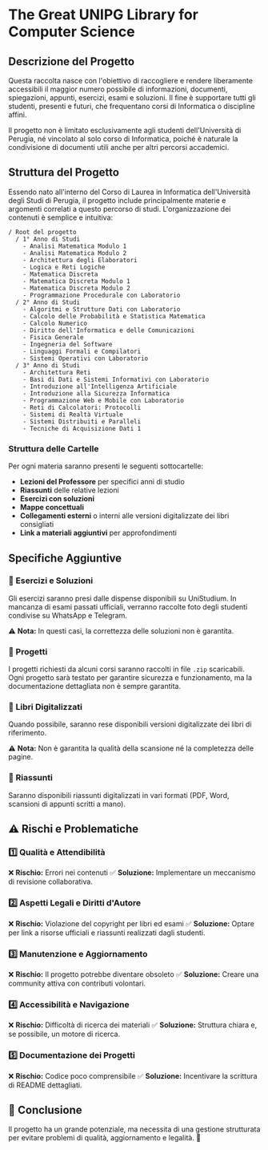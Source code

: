# The Great UNIPG Library for Computer Science

## Descrizione del Progetto
Questa raccolta nasce con l'obiettivo di raccogliere e rendere liberamente accessibili il maggior numero possibile di informazioni, documenti, spiegazioni, appunti, esercizi, esami e soluzioni. Il fine è supportare tutti gli studenti, presenti e futuri, che frequentano corsi di Informatica o discipline affini.

Il progetto non è limitato esclusivamente agli studenti dell'Università di Perugia, né vincolato al solo corso di Informatica, poiché è naturale la condivisione di documenti utili anche per altri percorsi accademici.

## Struttura del Progetto
Essendo nato all'interno del Corso di Laurea in Informatica dell'Università degli Studi di Perugia, il progetto include principalmente materie e argomenti correlati a questo percorso di studi.
L'organizzazione dei contenuti è semplice e intuitiva:

```
/ Root del progetto
  / 1° Anno di Studi
    - Analisi Matematica Modulo 1
    - Analisi Matematica Modulo 2
    - Architettura degli Elaboratori
    - Logica e Reti Logiche
    - Matematica Discreta
    - Matematica Discreta Modulo 1
    - Matematica Discreta Modulo 2
    - Programmazione Procedurale con Laboratorio
  / 2° Anno di Studi
    - Algoritmi e Strutture Dati con Laboratorio
    - Calcolo delle Probabilità e Statistica Matematica
    - Calcolo Numerico
    - Diritto dell'Informatica e delle Comunicazioni
    - Fisica Generale
    - Ingegneria del Software
    - Linguaggi Formali e Compilatori
    - Sistemi Operativi con Laboratorio
  / 3° Anno di Studi
    - Architettura Reti
    - Basi di Dati e Sistemi Informativi con Laboratorio
    - Introduzione all'Intelligenza Artificiale
    - Introduzione alla Sicurezza Informatica
    - Programmazione Web e Mobile con Laboratorio
    - Reti di Calcolatori: Protocolli
    - Sistemi di Realtà Virtuale
    - Sistemi Distribuiti e Paralleli
    - Tecniche di Acquisizione Dati 1
```

### Struttura delle Cartelle
Per ogni materia saranno presenti le seguenti sottocartelle:
- **Lezioni del Professore** per specifici anni di studio
- **Riassunti** delle relative lezioni
- **Esercizi con soluzioni**
- **Mappe concettuali**
- **Collegamenti esterni** o interni alle versioni digitalizzate dei libri consigliati
- **Link a materiali aggiuntivi** per approfondimenti

## Specifiche Aggiuntive

### 📌 Esercizi e Soluzioni
Gli esercizi saranno presi dalle dispense disponibili su UniStudium. In mancanza di esami passati ufficiali, verranno raccolte foto degli studenti condivise su WhatsApp e Telegram.

⚠ **Nota:** In questi casi, la correttezza delle soluzioni non è garantita.

### 📌 Progetti
I progetti richiesti da alcuni corsi saranno raccolti in file `.zip` scaricabili. Ogni progetto sarà testato per garantire sicurezza e funzionamento, ma la documentazione dettagliata non è sempre garantita.

### 📌 Libri Digitalizzati
Quando possibile, saranno rese disponibili versioni digitalizzate dei libri di riferimento.

⚠ **Nota:** Non è garantita la qualità della scansione né la completezza delle pagine.

### 📌 Riassunti
Saranno disponibili riassunti digitalizzati in vari formati (PDF, Word, scansioni di appunti scritti a mano).

## ⚠ Rischi e Problematiche

### 1️⃣ Qualità e Attendibilità
❌ **Rischio:** Errori nei contenuti
✅ **Soluzione:** Implementare un meccanismo di revisione collaborativa.

### 2️⃣ Aspetti Legali e Diritti d'Autore
❌ **Rischio:** Violazione del copyright per libri ed esami
✅ **Soluzione:** Optare per link a risorse ufficiali e riassunti realizzati dagli studenti.

### 3️⃣ Manutenzione e Aggiornamento
❌ **Rischio:** Il progetto potrebbe diventare obsoleto
✅ **Soluzione:** Creare una community attiva con contributi volontari.

### 4️⃣ Accessibilità e Navigazione
❌ **Rischio:** Difficoltà di ricerca dei materiali
✅ **Soluzione:** Struttura chiara e, se possibile, un motore di ricerca.

### 5️⃣ Documentazione dei Progetti
❌ **Rischio:** Codice poco comprensibile
✅ **Soluzione:** Incentivare la scrittura di README dettagliati.

## 🔴 Conclusione
Il progetto ha un grande potenziale, ma necessita di una gestione strutturata per evitare problemi di qualità, aggiornamento e legalità. 🚀

